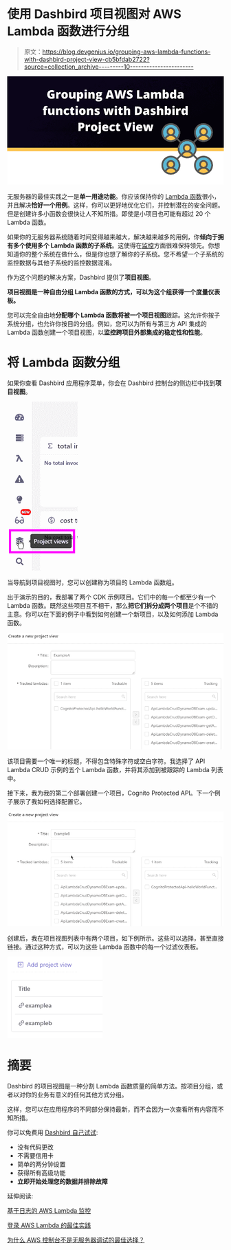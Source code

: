 # 使用 Dashbird 项目视图对 AWS Lambda 函数进行分组

> 原文：<https://blog.devgenius.io/grouping-aws-lambda-functions-with-dashbird-project-view-cb5bfdab2722?source=collection_archive---------10----------------------->

![](img/fb477ea504d5471645bd402d89537dd2.png)

无服务器的最佳实践之一是**单一用途功能**。你应该保持你的 [Lambda 函数](https://dashbird.io/knowledge-base/aws-lambda/anatomy-of-a-lambda-function/)很小，并且解决**恰好一个用例**。这样，你可以更好地优化它们，并控制潜在的安全问题。但是创建许多小函数会很快让人不知所措。即使是小项目也可能有超过 20 个 Lambda 函数。

如果你的无服务器系统随着时间变得越来越大，解决越来越多的用例，你**倾向于拥有多个使用多个 Lambda 函数的子系统**。这使得在[监控](https://dashbird.io/blog/innovating-serverless-monitoring/)方面很难保持领先。你想知道你的整个系统在做什么，但是你也想了解你的子系统。您不希望一个子系统的监控数据与其他子系统的监控数据混淆。

作为这个问题的解决方案，Dashbird 提供了**项目视图**。

**项目视图是一种自由分组 Lambda 函数的方式，可以为这个组获得一个度量仪表板。**

您可以完全自由地**分配哪个 Lambda 函数将被一个项目视图**跟踪。这允许你按子系统分组，也允许你按目的分组。例如，您可以为所有与第三方 API 集成的 Lambda 函数创建一个项目视图，以**监控跨项目外部集成的稳定性和性能**。

# 将 Lambda 函数分组

如果你查看 Dashbird 应用程序菜单，你会在 Dashbird 控制台的侧边栏中找到**项目视图**。

![](img/4a255e7e18ec83984b0fccd9fdb9e404.png)

当导航到项目视图时，您可以创建称为项目的 Lambda 函数组。

出于演示的目的，我部署了两个 CDK 示例项目。它们中的每一个都至少有一个 Lambda 函数。既然这些项目互不相干，那么**把它们拆分成两个项目**是个不错的主意。你可以在下面的例子中看到如何创建一个新项目，以及如何添加 Lambda 函数。

![](img/1008b12d13ef6e14de213fb48f7f9e5b.png)

该项目需要一个唯一的标题，不得包含特殊字符或空白字符。我选择了 API Lambda CRUD 示例的五个 Lambda 函数，并将其添加到被跟踪的 Lambda 列表中。

接下来，我为我的第二个部署创建一个项目，Cognito Protected API。下一个例子展示了我如何选择配置它。

![](img/2c0405d6266c413d7fd08b1b0d08a461.png)

创建后，我在项目视图列表中有两个项目，如下例所示。这些可以选择，甚至直接链接。通过这种方式，可以为这些 Lambda 函数中的每一个过滤仪表板。

![](img/fdf706cdc27c29d1c8e39e328b204c6a.png)

# 摘要

Dashbird 的项目视图是一种分割 Lambda 函数质量的简单方法。按项目分组，或者以对你的业务有意义的任何其他方式分组。

这样，您可以在应用程序的不同部分保持最新，而不会因为一次查看所有内容而不知所措。

你可以免费用 [Dashbird 自己试试](https://dashbird.io/features/):

*   没有代码更改
*   不需要信用卡
*   简单的两分钟设置
*   获得所有高级功能
*   **立即开始处理您的数据并排除故障**

延伸阅读:

[基于日志的 AWS Lambda 监控](https://dashbird.io/blog/log-based-monitoring-for-aws-lambda/)

[登录 AWS Lambda 的最佳实践](https://dashbird.io/blog/best-practice-for-logging-lambdas/)

[为什么 AWS 控制台不是无服务器调试的最佳选择？](https://dashbird.io/blog/aws-console-serverless-debugging/)